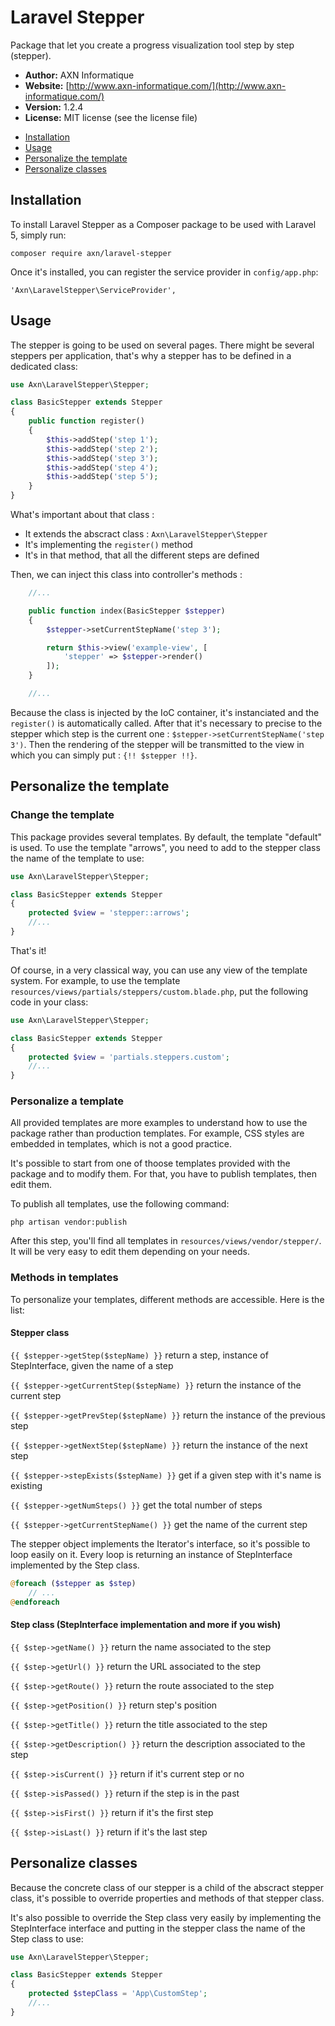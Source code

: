 # Laravel Stepper

Package that let you create a progress visualization tool step by step (stepper).

- **Author:** AXN Informatique
- **Website:** [http://www.axn-informatique.com/](http://www.axn-informatique.com/)
- **Version:** 1.2.4
- **License:** MIT license (see the license file)

* [Installation](#installation)
* [Usage](#utilisation)
* [Personalize the template](#personnaliser-le-template)
* [Personalize classes](#personnaliser-les-classes)

## Installation

To install Laravel Stepper as a Composer package to be used with Laravel 5, simply run:

```
composer require axn/laravel-stepper
```

Once it's installed, you can register the service provider in `config/app.php`:

```
'Axn\LaravelStepper\ServiceProvider',
```

## Usage

The stepper is going to be used on several pages. There might be several steppers per application, that's why a stepper has to be defined in a dedicated class:  

```php
use Axn\LaravelStepper\Stepper;

class BasicStepper extends Stepper
{
    public function register()
    {
        $this->addStep('step 1');
        $this->addStep('step 2');
        $this->addStep('step 3');
        $this->addStep('step 4');
        $this->addStep('step 5');
    }
}
```

What's important about that class :
  - It extends the abscract class : ``Axn\LaravelStepper\Stepper``
  - It's implementing the ``register()`` method
  - It's in that method, that all the different steps are defined

Then, we can inject this class into controller's methods : 

```php
    //...

    public function index(BasicStepper $stepper)
    {
        $stepper->setCurrentStepName('step 3');

        return $this->view('example-view', [
            'stepper' => $stepper->render()
        ]);
    }

    //...
```

Because the class is injected by the IoC container, it's instanciated and the ``register()`` is automatically called. 
After that it's necessary to precise to the stepper which step is the current one : ``$stepper->setCurrentStepName('step 3')``.
Then the rendering of the stepper will be transmitted to the view in which you can simply put : ``{!! $stepper !!}``.

## Personalize the template

### Change the template

This package provides several templates. By default, the template "default" is used.
To use the template "arrows", you need to add to the stepper class the name of the template to use: 

```php
use Axn\LaravelStepper\Stepper;

class BasicStepper extends Stepper
{
    protected $view = 'stepper::arrows';
    //...
}
```

That's it!

Of course, in a very classical way, you can use any view of the template system. For example, to use the template ``resources/views/partials/steppers/custom.blade.php``, put the following code in your class:

```php
use Axn\LaravelStepper\Stepper;

class BasicStepper extends Stepper
{
    protected $view = 'partials.steppers.custom';
    //...
}
```

### Personalize a template

All provided templates are more examples to understand how to use the package rather than production templates. 
For example, CSS styles are embedded in templates, which is not a good practice.

It's possible to start from one of thoose templates provided with the package and to modify them. For that, you have to publish templates, then edit them.

To publish all templates, use the following command: 

```
php artisan vendor:publish
```

After this step, you'll find all templates in ``resources/views/vendor/stepper/``. It will be very easy to edit them depending on your needs.

### Methods in templates

To personalize your templates, different methods are accessible. Here is the list:

#### Stepper class

``{{ $stepper->getStep($stepName) }}`` return a step, instance of StepInterface, given the name of a step

``{{ $stepper->getCurrentStep($stepName) }}`` return the instance of the current step

``{{ $stepper->getPrevStep($stepName) }}`` return the instance of the previous step

``{{ $stepper->getNextStep($stepName) }}`` return the instance of the next step

``{{ $stepper->stepExists($stepName) }}`` get if a given step with it's name is existing

``{{ $stepper->getNumSteps() }}`` get the total number of steps

``{{ $stepper->getCurrentStepName() }}`` get the name of the current step

The stepper object implements the Iterator's interface, so it's possible to loop easily on it. Every loop is returning an instance of StepInterface implemented by the Step class.

```php
@foreach ($stepper as $step)
    // ...
@endforeach
```

#### Step class (StepInterface implementation and more if you wish)

``{{ $step->getName() }}`` return the name associated to the step

``{{ $step->getUrl() }}`` return the URL associated to the step

``{{ $step->getRoute() }}`` return the route associated to the step

``{{ $step->getPosition() }}`` return step's position

``{{ $step->getTitle() }}`` return the title associated to the step

``{{ $step->getDescription() }}`` return the description associated to the step

``{{ $step->isCurrent() }}`` return if it's current step or no

``{{ $step->isPassed() }}`` return if the step is in the past

``{{ $step->isFirst() }}`` return if it's the first step

``{{ $step->isLast() }}`` return if it's the last step


## Personalize classes

Because the concrete class of our stepper is a child of the abscract stepper class, it's possible to override properties and methods of that stepper class.

It's also possible to override the Step class very easily by implementing the StepInterface interface and putting in the stepper class the name of the Step class to use:


```php
use Axn\LaravelStepper\Stepper;

class BasicStepper extends Stepper
{
    protected $stepClass = 'App\CustomStep';
    //...
}
```
